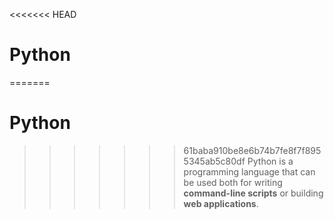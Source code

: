 <<<<<<< HEAD
# Python

=======
# Python































































































































>>>>>>> 61baba910be8e6b74b7fe8f7f8955345ab5c80df
Python is a programming language that can be used both for writing **command-line scripts** or building **web applications**.